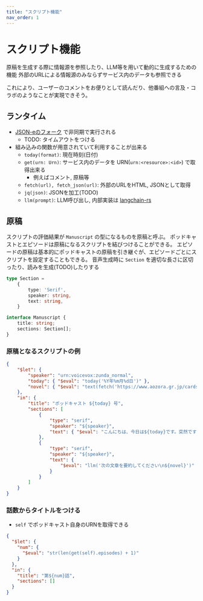 ```yaml
---
title: "スクリプト機能"
nav_order: 1
---
```


# スクリプト機能

原稿を生成する際に情報源を参照したり、LLM等を用いて動的に生成するための機能
外部のURLによる情報源のみならずサービス内のデータも参照できる

これにより、ユーザーのコメントをお便りとして読んだり、他番組への言及・コラボのようなことが実現できそう。

## ランタイム

- [JSON-eのフォーク](https://github.com/wakame-tech/json-e/tree/fix-pub-context) で非同期で実行される
  - TODO: タイムアウトをつける
- 組み込みの関数が用意されていて利用することが出来る
  - `today(format)`: 現在時刻(日付)
  - `get(urn: Urn)`: サービス内のデータを URN(`urn:<resource>:<id>`) で取得出来る
    - 例えばコメント, 原稿等
  - `fetch(url), fetch_json(url)`: 外部のURLをHTML, JSONとして取得
  - `jq(json)`: JSONを加工(TODO)
  - `llm(prompt)`: LLM呼び出し, 内部実装は [langchain-rs](https://github.com/Abraxas-365/langchain-rust)

## 原稿

スクリプトの評価結果が `Manuscript` の型になるものを原稿と呼ぶ。
ポッドキャストとエピソードは原稿になるスクリプトを結びつけることができる。
エピソードの原稿は基本的にポッドキャストの原稿を引き継ぐが、エピソードごとにスクリプトを設定することもできる。
音声生成時に `Section` を適切な長さに区切ったり、読みを生成(TODO)したりする

```typescript
type Section =
    {
        type: 'Serif',
        speaker: string,
        text: string,
    }

interface Manuscript {
    title: string;
    sections: Section[];
}
```

### 原稿となるスクリプトの例

```json
{
    "$let": {
        "speaker": "urn:voicevox:zunda_normal",
        "today": { "$eval": "today('%Y年%m月%d日')" },
        "novel": { "$eval": "text(fetch('https://www.aozora.gr.jp/cards/000081/files/45630_23908.html'))" }
    },
    "in": {
        "title": "ポッドキャスト ${today} 号",
        "sections": [
            {
                "type": "serif",
                "speaker": "${speaker}",
                "text": { "$eval": "こんにちは、今日は${today}です。突然ですが雨ニモマケズの概要を話します。" }
            },
            {
                "type": "serif",
                "speaker": "${speaker}",
                "text": {
                    "$eval": "llm('次の文章を要約してください\n${novel}')"
                }
            }
        ]
    }
}
```

### 話数からタイトルをつける

- `self` でポッドキャスト自身のURNを取得できる

```json
{
  "$let": {
    "num": {
      "$eval": "str(len(get(self).episodes) + 1)"
    }
  },
  "in": {
    "title": "第${num}話",
    "sections": []
  }
}
```
